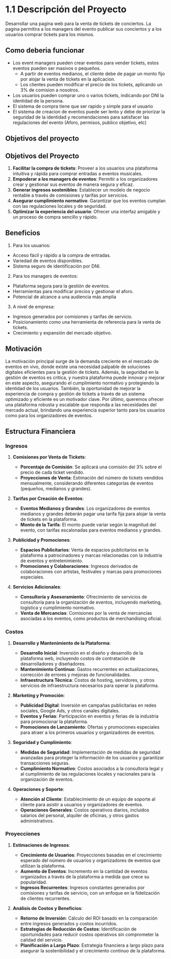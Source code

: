 # 1.1 Descripción del Proyecto

Desarrollar una pagina web para la venta de tickets de conciertos. La pagina permitira a los managers del evento publicar sus conciertos y a los usuarios comprar tickets para los mismos.

## Como deberia funcionar
* Los event managers pueden crear eventos para vender tickets, estos eventos pueden ser masivos o pequeños.
    * A partir de eventos medianos, el cliente debe de pagar un monto fijo por alojar la venta de tickets en la aplicacion.
    * Los clientes pueden modificar el precio de los tickets, aplicando un 3% de comision a nosotros.
* Los usuarios pueden comprar uno o varios tickets, indicando por DNI la identidad de la persona.
* El sistema de compra tiene que ser rapido y simple para el usuario
* El sistema de creacion de eventos puede ser lento y debe de priorizar la seguridad de la identidad y recomendaciones para satisfacer las regulaciones del evento (Aforo, permisos, publico objetivo, etc)

## Objetivos del proyecto

## Objetivos del Proyecto
1. **Facilitar la compra de tickets**: Proveer a los usuarios una plataforma intuitiva y rápida para comprar entradas a eventos musicales.
2. **Empoderar a los managers de eventos**: Permitir a los organizadores crear y gestionar sus eventos de manera segura y eficaz.
3. **Generar ingresos sostenibles**: Establecer un modelo de negocio rentable a través de comisiones y tarifas por servicios.
4. **Asegurar cumplimiento normativo**: Garantizar que los eventos cumplan con las regulaciones locales y de seguridad.
5. **Optimizar la experiencia del usuario**: Ofrecer una interfaz amigable y un proceso de compra sencillo y rápido.

## Beneficios
1. Para los usuarios:

* Acceso fácil y rápido a la compra de entradas.
* Variedad de eventos disponibles.
* Sistema seguro de identificación por DNI.

2. Para los managers de eventos:

* Plataforma segura para la gestión de eventos.
* Herramientas para modificar precios y gestionar el aforo.
* Potencial de alcance a una audiencia más amplia

3. A nivel de empresa:

* Ingresos generados por comisiones y tarifas de servicio.
* Posicionamiento como una herramienta de referencia para la venta de tickets.
* Crecimiento y expansión del mercado objetivo.

## Motivación

La motivación principal surge de la demanda creciente en el mercado de eventos en vivo, donde existe una necesidad palpable de soluciones digitales eficientes para la gestión de tickets. Además, la seguridad en la gestión de eventos es crítica, y nuestra plataforma puede innovar y mejorar en este aspecto, asegurando el cumplimiento normativo y protegiendo la identidad de los usuarios. También, la oportunidad de mejorar la experiencia de compra y gestión de tickets a través de un sistema optimizado y eficiente es un motivador clave. Por último, queremos ofrecer una plataforma robusta y escalable que responda a las necesidades del mercado actual, brindando una experiencia superior tanto para los usuarios como para los organizadores de eventos.

## Estructura Financiera

### Ingresos

1. **Comisiones por Venta de Tickets**:
    * **Porcentaje de Comisión**: Se aplicará una comisión del 3% sobre el precio de cada ticket vendido.
    * **Proyecciones de Venta**: Estimación del número de tickets vendidos mensualmente, considerando diferentes categorías de eventos (pequeños, medianos y grandes).

2. **Tarifas por Creación de Eventos**:
    * **Eventos Medianos y Grandes**: Los organizadores de eventos medianos y grandes deberán pagar una tarifa fija para alojar la venta de tickets en la plataforma.
    * **Monto de la Tarifa**: El monto puede variar según la magnitud del evento, con tarifas escalonadas para eventos medianos y grandes.

3. **Publicidad y Promociones**:
    * **Espacios Publicitarios**: Venta de espacios publicitarios en la plataforma a patrocinadores y marcas relacionadas con la industria de eventos y entretenimiento.
    * **Promociones y Colaboraciones**: Ingresos derivados de colaboraciones con artistas, festivales y marcas para promociones especiales.

4. **Servicios Adicionales**:
    * **Consultoría y Asesoramiento**: Ofrecimiento de servicios de consultoría para la organización de eventos, incluyendo marketing, logística y cumplimiento normativo.
    * **Venta de Mercancías**: Comisiones por la venta de mercancías asociadas a los eventos, como productos de merchandising oficial.

### Costos

1. **Desarrollo y Mantenimiento de la Plataforma**:
    * **Desarrollo Inicial**: Inversión en el diseño y desarrollo de la plataforma web, incluyendo costos de contratación de desarrolladores y diseñadores.
    * **Mantenimiento Continuo**: Gastos recurrentes en actualizaciones, corrección de errores y mejoras de funcionalidades.
    * **Infraestructura Técnica**: Costos de hosting, servidores, y otros servicios de infraestructura necesarios para operar la plataforma.

2. **Marketing y Promoción**:
    * **Publicidad Digital**: Inversión en campañas publicitarias en redes sociales, Google Ads, y otros canales digitales.
    * **Eventos y Ferias**: Participación en eventos y ferias de la industria para promocionar la plataforma.
    * **Promociones de Lanzamiento**: Ofertas y promociones especiales para atraer a los primeros usuarios y organizadores de eventos.

3. **Seguridad y Cumplimiento**:
    * **Medidas de Seguridad**: Implementación de medidas de seguridad avanzadas para proteger la información de los usuarios y garantizar transacciones seguras.
    * **Cumplimiento Normativo**: Costos asociados a la consultoría legal y al cumplimiento de las regulaciones locales y nacionales para la organización de eventos.

4. **Operaciones y Soporte**:
    * **Atención al Cliente**: Establecimiento de un equipo de soporte al cliente para asistir a usuarios y organizadores de eventos.
    * **Operaciones Generales**: Costos operativos diarios, incluidos salarios del personal, alquiler de oficinas, y otros gastos administrativos.

### Proyecciones

1. **Estimaciones de Ingresos**:
    * **Crecimiento de Usuarios**: Proyecciones basadas en el crecimiento esperado del número de usuarios y organizadores de eventos que utilizan la plataforma.
    * **Aumento de Eventos**: Incremento en la cantidad de eventos organizados a través de la plataforma a medida que crece su popularidad.
    * **Ingresos Recurrentes**: Ingresos constantes generados por comisiones y tarifas de servicio, con un enfoque en la fidelización de clientes recurrentes.

2. **Análisis de Costos y Beneficios**:
    * **Retorno de Inversión**: Cálculo del ROI basado en la comparación entre ingresos generados y costos incurridos.
    * **Estrategias de Reducción de Costos**: Identificación de oportunidades para reducir costos operativos sin comprometer la calidad del servicio.
    * **Planificación a Largo Plazo**: Estrategia financiera a largo plazo para asegurar la sostenibilidad y el crecimiento continuo de la plataforma.
